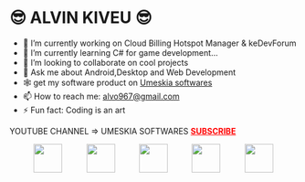 <H1>😎 ALVIN KIVEU 😎</H1>

- 🔭 I’m currently working on Cloud Billing Hotspot Manager & keDevForum
- 🌱 I’m currently learning C# for game development...
- 👯 I’m looking to collaborate on cool projects
- 💬 Ask me about Android,Desktop and Web Development
- 🕸 get my software product on <a href="http://umeskiasoftwares.com/">Umeskia softwares</a>
- 📫 How to reach me: alvo967@gmail.com
- ⚡ Fun fact: Coding is an art

YOUTUBE CHANNEL => UMESKIA SOFTWARES <a href="https://www.youtube.com/channel/UCwS0SnzIrp5gXJD3-9XIuFA" style="color:red; font-weight:bold;" >SUBSCRIBE</a>


<div style="display:flex; justify-content: space-evenly;">
<img style="width:50px; height:50px;" src="https://upload.wikimedia.org/wikipedia/commons/2/27/PHP-logo.svg"/>
<img style="width:50px; height:50px;" src="https://upload.wikimedia.org/wikipedia/commons/9/99/Unofficial_JavaScript_logo_2.svg"/>
<img style="width:50px; height:50px;" src="https://upload.wikimedia.org/wikipedia/commons/0/06/Kotlin_Icon.svg"/>
<img style="width:50px; height:50px;" src="https://seeklogo.com/images/C/c-sharp-c-logo-02F17714BA-seeklogo.com.png"/>
<img style="width:50px; height:50px;" src="https://upload.wikimedia.org/wikipedia/commons/c/c3/Python-logo-notext.svg"/>
</div>

